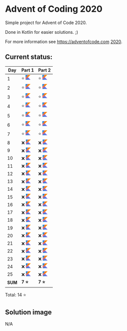 # Advent of Coding 2020

Simple project for Advent of Code 2020.

Done in Kotlin for easier solutions. ;)

For more information see https://adventofcode.com [2020](https://adventofcode.com/2020).

## Current status:

| Day     | Part 1                         | Part 2                         |
|---------|--------------------------------|--------------------------------|
| 1       | ⭐ ![Kotlin](../img/kotlin.png) | ⭐ ![Kotlin](../img/kotlin.png) |
| 2       | ⭐ ![Kotlin](../img/kotlin.png) | ⭐ ![Kotlin](../img/kotlin.png) |
| 3       | ⭐ ![Kotlin](../img/kotlin.png) | ⭐ ![Kotlin](../img/kotlin.png) |
| 4       | ⭐ ![Kotlin](../img/kotlin.png) | ⭐ ![Kotlin](../img/kotlin.png) |
| 5       | ⭐ ![Kotlin](../img/kotlin.png) | ⭐ ![Kotlin](../img/kotlin.png) |
| 6       | ⭐ ![Kotlin](../img/kotlin.png) | ⭐ ![Kotlin](../img/kotlin.png) |
| 7       | ⭐ ![Kotlin](../img/kotlin.png) | ⭐ ![Kotlin](../img/kotlin.png) |
| 8       | ❌ ![Kotlin](../img/kotlin.png) | ❌ ![Kotlin](../img/kotlin.png) |
| 9       | ❌ ![Kotlin](../img/kotlin.png) | ❌ ![Kotlin](../img/kotlin.png) |
| 10      | ❌ ![Kotlin](../img/kotlin.png) | ❌ ![Kotlin](../img/kotlin.png) |
| 11      | ❌ ![Kotlin](../img/kotlin.png) | ❌ ![Kotlin](../img/kotlin.png) |
| 12      | ❌ ![Kotlin](../img/kotlin.png) | ❌ ![Kotlin](../img/kotlin.png) |
| 13      | ❌ ![Kotlin](../img/kotlin.png) | ❌ ![Kotlin](../img/kotlin.png) |
| 14      | ❌ ![Kotlin](../img/kotlin.png) | ❌ ![Kotlin](../img/kotlin.png) |
| 15      | ❌ ![Kotlin](../img/kotlin.png) | ❌ ![Kotlin](../img/kotlin.png) |
| 16      | ❌ ![Kotlin](../img/kotlin.png) | ❌ ![Kotlin](../img/kotlin.png) |
| 17      | ❌ ![Kotlin](../img/kotlin.png) | ❌ ![Kotlin](../img/kotlin.png) |
| 18      | ❌ ![Kotlin](../img/kotlin.png) | ❌ ![Kotlin](../img/kotlin.png) |
| 19      | ❌ ![Kotlin](../img/kotlin.png) | ❌ ![Kotlin](../img/kotlin.png) |
| 20      | ❌ ![Kotlin](../img/kotlin.png) | ❌ ![Kotlin](../img/kotlin.png) |
| 21      | ❌ ![Kotlin](../img/kotlin.png) | ❌ ![Kotlin](../img/kotlin.png) |
| 22      | ❌ ![Kotlin](../img/kotlin.png) | ❌ ![Kotlin](../img/kotlin.png) |
| 23      | ❌ ![Kotlin](../img/kotlin.png) | ❌ ![Kotlin](../img/kotlin.png) |
| 24      | ❌ ![Kotlin](../img/kotlin.png) | ❌ ![Kotlin](../img/kotlin.png) |
| 25      | ❌ ![Kotlin](../img/kotlin.png) | ❌ ![Kotlin](../img/kotlin.png) |
| **SUM** | **7 ⭐**                        | **7 ⭐**                        |

Total: 14 ⭐

## Solution image
N/A
